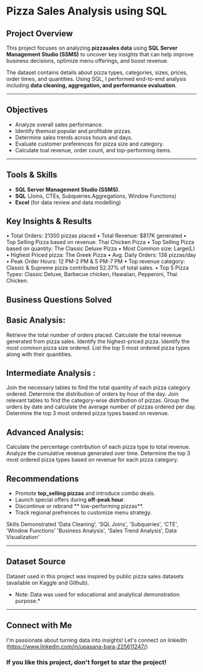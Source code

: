 # Pizza Sales Analysis using SQL

## Project Overview
This project focuses on analyzing **pizzasales data** using **SQL Server Management Studio (SSMS)** to uncover key insights that can help improve business decisions, optimize menu offerings, and boost revenue.

The dataset contains details about pizza types, categories, sizes, prices, order times, and quantities.
Using SQL, I performed end-to-end analysis including **data cleaning, aggregation, and performance evaluation**.

----

## Objectives 
- Analyze overall sales performance.
- Identify themost popular and profitable pizzas.
- Determine sales trends across hours and days.
- Evaluate customer preferences for pizza size and category.
- Calculate toal revenue, order count, and top-performing items.

-------

## Tools & Skills
- **SQL Server Management Studio (SSMS)**.
- **SQL** (Joins, CTEs, Subqueries.Aggregations, Window Functions)
- **Excel** (for data review and data modelling)

## Key Insights & Results
•	Total Orders: 21350 pizzas placed
•	Total Revenue: $817K generated
•	Top Selling Pizza based on revenue: Thai Chicken Pizza
•	Top Selling Pizza based on quantity: The Classic Deluxe Pizza
•	Most Common size: Large(L)
•	Highest Priced pizza: The Greek Pizza
•	Avg. Daily Orders: 138 pizzas/day
•	Peak Order Hours: 12 PM-2 PM & 5 PM-7 PM
•	Top revenue category: Classic & Supreme pizza contributed 
52.37% of total sales.
•	Top 5 Pizza Types: Classic Deluxe, Barbecue chicken, Hawaiian,
Pepperoni, Thai Chicken.


## Business Questions Solved

## Basic Analysis:
Retrieve the total number of orders placed.
Calculate the total revenue generated from pizza sales.
Identify the highest-priced pizza.
Identify the most common pizza size ordered.
List the top 5 most ordered pizza types along with their quantities.


## Intermediate Analysis :
Join the necessary tables to find the total quantity of each pizza category ordered.
Determine the distribution of orders by hour of the day.
Join relevant tables to find the category-wise distribution of pizzas.
Group the orders by date and calculate the average number of pizzas ordered per day.
Determine the top 3 most ordered pizza types based on revenue.

## Advanced Analysis:
Calculate the percentage contribution of each pizza type to total revenue.
Analyze the cumulative revenue generated over time.
Determine the top 3 most ordered pizza types based on revenue for each pizza category.

## Recommendations
- Promote **top_selling pizzas** and introduce combo deals.
- Launch special offers during **off-peak hour**.
- Discontinue or rebrand ** low-performing pizzas**.
- Track regional prefrences to customize menu strategy.

 Skills Demonstrated
 'Data Cleaning', 'SQL Joins', 'Subqueries', 'CTE', 'Window Functions'
 'Business Analysis', 'Sales Trend Analysis', Data Visualization'

 ----

 ## Dataset Source
 Dataset used in this project was inspired by public pizza sales datasets (available on Kaggle and Github).
 * Note: Data was used for educational and analytical demonstration purpose.*

-------

## Connect with Me
I'm passionate about turning data into insights!
Let's connect on linkedIn (https://www.linkedin.com/in/upasana-bara-225611247/)

### If you like this project, don't forget to star the project!


